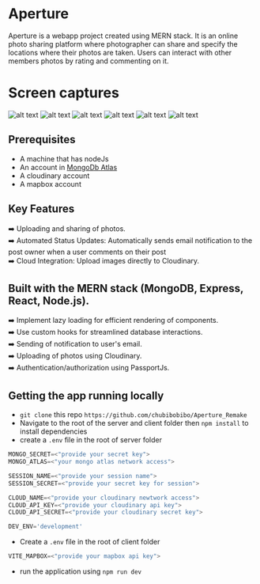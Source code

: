 # Aperture
Aperture is a webapp project created using MERN stack. It is an online photo sharing platform where photographer can share and specify the locations where their photos are taken. Users can interact with other members photos by rating and commenting on it.  

# Screen captures  
![alt text](https://res.cloudinary.com/dw1q3coyf/image/upload/c_pad,w_250/v1733322925/Screenshot_20241204-153251_qymaok.png)
![alt text](https://res.cloudinary.com/dw1q3coyf/image/upload/c_pad,w_250/v1733322928/Screenshot_20241204-153302_pbbzwf.png)
![alt text](https://res.cloudinary.com/dw1q3coyf/image/upload/c_pad,w_250/v1733322929/Screenshot_20241204-153311_wywohy.png)
![alt text](https://res.cloudinary.com/dw1q3coyf/image/upload/c_pad,w_250/v1733322922/Screenshot_20241204-153321_sjvy0p.png)
![alt text](https://res.cloudinary.com/dw1q3coyf/image/upload/c_pad,w_250/v1733322923/Screenshot_20241204-153331_djdb0f.png)
![alt text](https://res.cloudinary.com/dw1q3coyf/image/upload/c_pad,w_250/v1733322923/Screenshot_20241204-153356_qbpytn.png)

## Prerequisites
* A machine that has nodeJs
* An account in [MongoDb Atlas](https://account.mongodb.com/account/login)
* A cloudinary account
* A mapbox account

## Key Features  


➡️ Uploading and sharing of photos.  
➡️ Automated Status Updates: Automatically sends email notification to the post owner when a user comments on their post  
➡️ Cloud Integration: Upload images directly to Cloudinary.  

## Built with the MERN stack (MongoDB, Express, React, Node.js).    

➡️ Implement lazy loading for efficient rendering of components.  
➡️ Use custom hooks for streamlined database interactions.  
➡️ Sending of notification to user's email.  
➡️ Uploading of photos using Cloudinary.  
➡️ Authentication/authorization using PassportJs.  


## Getting the app running locally
* `git clone` this repo `https://github.com/chubibobibo/Aperture_Remake`
* Navigate to the root of the server and client folder then `npm install` to install dependencies
* create a `.env` file in the root of server folder
 ```js
MONGO_SECRET=<"provide your secret key">  
MONGO_ATLAS=<"your mongo atlas network access">

SESSION_NAME=<"provide your session name">
SESSION_SECRET=<"provide your secret key for session">

CLOUD_NAME=<"provide your cloudinary newtwork access">
CLOUD_API_KEY=<"provide your cloudinary api key">
CLOUD_API_SECRET=<"provide your cloudinary secret key">

DEV_ENV='development'
```
* Create a `.env` file in the root of client folder
```js
VITE_MAPBOX=<"provide your mapbox api key">
```


* run the application using `npm run dev`

